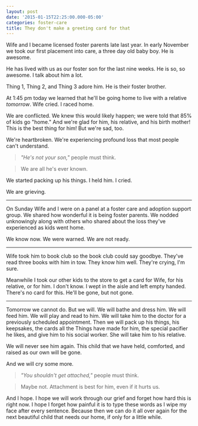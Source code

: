 ```yaml
---
layout: post
date: '2015-01-15T22:25:00.000-05:00'
categories: foster-care
title: They don't make a greeting card for that
---
```


Wife and I became licensed foster parents late last year. In early November we took our first placement into care, a three day old baby boy. He is awesome.

He has lived with us as our foster son for the last nine weeks. He is so, so awesome. I talk about him a lot.

Thing 1, Thing 2, and Thing 3 adore him. He is their foster brother.

At 1:45 pm today we learned that he'll be going home to live with a relative *tomorrow*. Wife cried. I raced home.

We are conflicted. We knew this would likely happen; we were told that 85% of kids go "home." And we're glad for him, his relative, and his birth mother! This is the best thing for him! But we're sad, too.

We're heartbroken. We're experiencing profound loss that most people can't understand.

> *"He's not your son,"* people must think.

> We are all he's ever known.

We started packing up his things. I held him. I cried.

We are grieving.

***

On Sunday Wife and I were on a panel at a foster care and adoption support group. We shared how wonderful it is being foster parents. We nodded unknowingly along with others who shared about the loss they've experienced as kids went home.

We know now. We were warned. We are not ready.

***

Wife took him to book club so the book club could say goodbye. They've read three books with him in tow. They know him well. They're crying, I'm sure.

Meanwhile I took our other kids to the store to get a card for Wife, for his relative, or for him. I don't know. I wept in the aisle and left empty handed. There's no card for this. He'll be gone, but not gone.

***

Tomorrow we cannot do. But we will. We will bathe and dress him. We will feed him. We will play and read to him. We will take him to the doctor for a previously scheduled appointment. Then we will pack up his things, his keepsakes, the cards all the Things have made for him, the special pacifier he likes, and give him to his social worker. She will take him to his relative.

We will never see him again. This child that we have held, comforted, and raised as our own will be gone.

And we will cry some more.

> *"You shouldn't get attached,"* people must think.

> Maybe not. Attachment is best for him, even if it hurts us.
> 
And I hope. I hope we will work through our grief and forget how hard this is right now. I hope I forget how painful it is to type these words as I wipe my face after every sentence. Because then we can do it all over again for the next beautiful child that needs our home, if only for a little while.